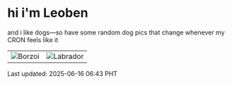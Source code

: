 # hi i'm Leoben

and i like dogs—so have some random dog pics that change whenever my CRON feels like it

|  |  |
|--------|----------|
| ![Borzoi](https://random-dog-vercel.vercel.app/api/random-borzoi?v=1750027435) | ![Labrador](https://random-dog-vercel.vercel.app/api/random-labrador?v=1750027435) |

Last updated: 2025-06-16 06:43 PHT
